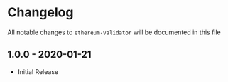 # Changelog

All notable changes to `ethereum-validator` will be documented in this file

## 1.0.0 - 2020-01-21
- Initial Release
